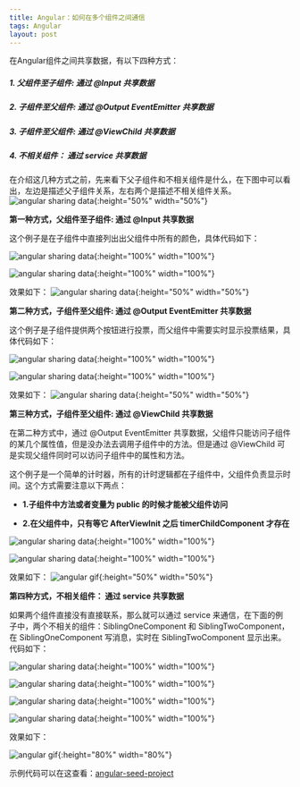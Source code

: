 ```yaml
---
title: Angular：如何在多个组件之间通信
tags: Angular
layout: post
---
```



在Angular组件之间共享数据，有以下四种方式：

##### 1. 父组件至子组件: 通过 @Input 共享数据

##### 2. 子组件至父组件: 通过 @Output EventEmitter 共享数据

##### 3. 子组件至父组件: 通过 @ViewChild 共享数据

##### 4. 不相关组件： 通过 service 共享数据


在介绍这几种方式之前，先来看下父子组件和不相关组件是什么，在下图中可以看出，左边是描述父子组件关系，左右两个是描述不相关组件关系。
![angular sharing data]( https://limeii.github.io/assets/images/posts/angular/angular-sharingdata.png){:height="50%" width="50%"}


**第一种方式，父组件至子组件: 通过 @Input 共享数据**


这个例子是在子组件中直接列出出父组件中所有的颜色，具体代码如下：

![angular sharing data]( https://limeii.github.io/assets/images/posts/angular/angular-sharing-data1.png){:height="100%" width="100%"}

![angular sharing data]( https://limeii.github.io/assets/images/posts/angular/angular-sharing-data2.png){:height="100%" width="100%"}

效果如下：
![angular sharing data]( https://limeii.github.io/assets/images/posts/angular/angular-sharing-data7.png){:height="50%" width="50%"}

**第二种方式，子组件至父组件: 通过 @Output EventEmitter 共享数据**


这个例子是子组件提供两个按钮进行投票，而父组件中需要实时显示投票结果，具体代码如下：

![angular sharing data]( https://limeii.github.io/assets/images/posts/angular/angular-sharing-data3.png){:height="100%" width="100%"}

![angular sharing data]( https://limeii.github.io/assets/images/posts/angular/angular-sharing-data4.png){:height="100%" width="100%"}

效果如下：
![angular sharing data]( https://limeii.github.io/assets/images/posts/angular/angular-sharing-data8.png){:height="50%" width="50%"}

**第三种方式，子组件至父组件: 通过 @ViewChild 共享数据**


在第二种方式中，通过 @Output EventEmitter 共享数据，父组件只能访问子组件的某几个属性值，但是没办法去调用子组件中的方法。但是通过 @ViewChild 可是实现父组件同时可以访问子组件中的属性和方法。


这个例子是一个简单的计时器，所有的计时逻辑都在子组件中，父组件负责显示时间。这个方式需要注意以下两点：


- **1.子组件中方法或者变量为 public 的时候才能被父组件访问**


- **2.在父组件中，只有等它 AfterViewInit 之后 timerChildComponent 才存在**

![angular sharing data]( https://limeii.github.io/assets/images/posts/angular/angular-sharing-data5.png){:height="100%" width="100%"}

![angular sharing data]( https://limeii.github.io/assets/images/posts/angular/angular-sharing-data6.png){:height="100%" width="100%"}

效果如下：
![angular gif]( https://limeii.github.io/assets/images/posts/angular/angular-sharing-data9.gif){:height="50%" width="50%"}


**第四种方式，不相关组件： 通过 service 共享数据**


如果两个组件直接没有直接联系，那么就可以通过 service 来通信，在下面的例子中，两个不相关的组件：SiblingOneComponent 和 SiblingTwoComponent，在 SiblingOneComponent 写消息，实时在 SiblingTwoComponent 显示出来。代码如下：

![angular sharing data]( https://limeii.github.io/assets/images/posts/angular/angular-sharing-data10.png){:height="100%" width="100%"}

![angular sharing data]( https://limeii.github.io/assets/images/posts/angular/angular-sharing-data11.png){:height="100%" width="100%"}

![angular sharing data]( https://limeii.github.io/assets/images/posts/angular/angular-sharing-data12.png){:height="100%" width="100%"}

![angular sharing data]( https://limeii.github.io/assets/images/posts/angular/angular-sharing-data13.png){:height="100%" width="100%"}

效果如下：

![angular gif]( https://limeii.github.io/assets/images/posts/angular/angular-sharing-data14.gif){:height="80%" width="80%"}


示例代码可以在这查看：[angular-seed-project](https://github.com/LiMeii/angular-seed-project)